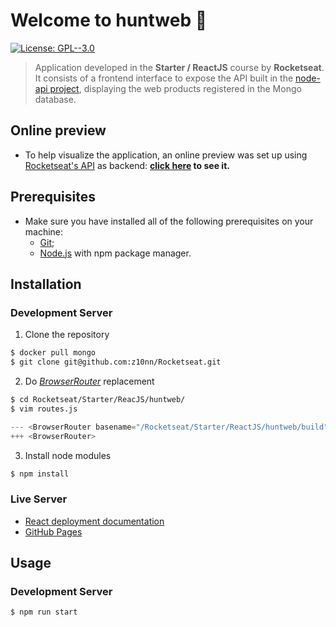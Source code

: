 # Welcome to huntweb 👋
[![License: GPL--3.0](https://img.shields.io/badge/License-GPL--3.0-yellow.svg)](https://www.gnu.org/licenses/gpl-3.0.en.html)

> Application developed in the **Starter / ReactJS** course by **Rocketseat**.
> It consists of a frontend interface to expose the API built in the [node-api project](https://z10nn.github.io/Rocketseat/Starter/NodeJS/node-api/), displaying the web products registered in the Mongo database.

## Online preview
* To help visualize the application, an online preview was set up using [Rocketseat's API](https://rocketseat-node.herokuapp.com/api/products) as backend: **[click here](https://z10nn.github.io/Rocketseat/Starter/ReactJS/huntweb/build) to see it.**

## Prerequisites
* Make sure you have installed all of the following prerequisites on your machine:
  * [Git](https://git-scm.com/downloads);
  * [Node.js](https://nodejs.org/en/download/) with npm package manager.

## Installation
### Development Server
1. Clone the repository
```sh
$ docker pull mongo
$ git clone git@github.com:z10nn/Rocketseat.git
```
2. Do *[BrowserRouter](https://github.com/rafgraph/spa-github-pages#usage-instructions)* replacement
```sh
$ cd Rocketseat/Starter/ReacJS/huntweb/
$ vim routes.js
```
```javascript
--- <BrowserRouter basename="/Rocketseat/Starter/ReactJS/huntweb/build" />
+++ <BrowserRouter>
```
3. Install node modules
```sh
$ npm install
```

### Live Server
* [React deployment documentation](https://create-react-app.dev/docs/deployment/#github-pages)
* [GitHub Pages](https://github.com/rafgraph/spa-github-pages#usage-instructions)

## Usage
### Development Server
```sh
$ npm run start
```